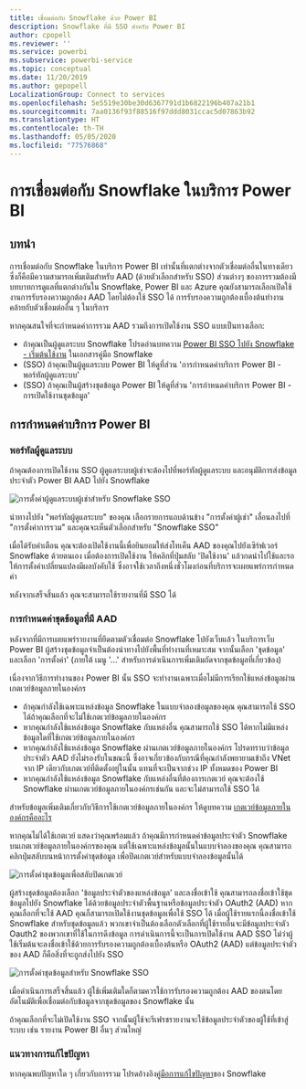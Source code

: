```yaml
---
title: เชื่อมต่อกับ Snowflake ด้วย Power BI
description: Snowflake ที่มี SSO สำหรับ Power BI
author: cpopell
ms.reviewer: ''
ms.service: powerbi
ms.subservice: powerbi-service
ms.topic: conceptual
ms.date: 11/20/2019
ms.author: gepopell
LocalizationGroup: Connect to services
ms.openlocfilehash: 5e5519e30be30d6367791d1b6822196b407a21b1
ms.sourcegitcommit: 7aa0136f93f88516f97ddd8031ccac5d07863b92
ms.translationtype: HT
ms.contentlocale: th-TH
ms.lasthandoff: 05/05/2020
ms.locfileid: "77576868"
---
```

#  <a name="connecting-to-snowflake-in-power-bi-service"></a>การเชื่อมต่อกับ Snowflake ในบริการ Power BI

## <a name="introduction"></a>บทนำ

การเชื่อมต่อกับ Snowflake ในบริการ Power BI เท่านั้นที่แตกต่างจากตัวเชื่อมต่ออื่นในทางเดียว ซึ่งก็คือมีความสามารถเพิ่มเติมสำหรับ AAD (ด้วยตัวเลือกสำหรับ SSO) ส่วนต่างๆ ของการรวมต้องมีบทบาทการดูแลที่แตกต่างกันใน Snowflake, Power BI และ Azure คุณยังสามารถเลือกเปิดใช้งานการรับรองความถูกต้อง AAD โดยไม่ต้องใช้ SSO ได้ การรับรองความถูกต้องเบื้องต้นทำงานคล้ายกับตัวเชื่อมต่ออื่น ๆ ในบริการ

หากคุณสนใจที่จะกำหนดค่าการรวม AAD รวมถึงการเปิดใช้งาน SSO แบบเป็นทางเลือก:
* ถ้าคุณเป็นผู้ดูแลระบบ Snowflake โปรดอ่านบทความ [Power BI SSO ไปยัง Snowflake - เริ่มต้นใช้งาน](https://docs.snowflake.net/manuals/LIMITEDACCESS/oauth-powerbi.html) ในเอกสารคู่มือ Snowflake
* (SSO) ถ้าคุณเป็นผู้ดูแลระบบ Power BI ให้ดูที่ส่วน 'การกำหนดค่าบริการ Power BI - พอร์ทัลผู้ดูแลระบบ'
* (SSO) ถ้าคุณเป็นผู้สร้างชุดข้อมูล Power BI ให้ดูที่ส่วน 'การกำหนดค่าบริการ Power BI - การเปิดใช้งานชุดข้อมูล'

## <a name="power-bi-service-configuration"></a>การกำหนดค่าบริการ Power BI

### <a name="admin-portal"></a>พอร์ทัลผู้ดูแลระบบ

ถ้าคุณต้องการเปิดใช้งาน SSO ผู้ดูแลระบบผู้เช่าจะต้องไปที่พอร์ทัลผู้ดูแลระบบ และอนุมัติการส่งข้อมูลประจำตัว Power BI AAD ไปยัง Snowflake

![การตั้งค่าผู้ดูแลระบบผู้เช่าสำหรับ Snowflake SSO](media/service-connect-snowflake/snowflakessotenant.png)

นำทางไปยัง "พอร์ทัลผู้ดูแลระบบ" ของคุณ เลือกรายการแถบด้านข้าง "การตั้งค่าผู้เช่า" เลื่อนลงไปที่ "การตั้งค่าการรวม" และคุณจะเห็นตัวเลือกสำหรับ "Snowflake  SSO"

เมื่อได้รับคำเตือน คุณจะต้องเปิดใช้งานนี้เพื่อยินยอมให้ส่งโทเค็น AAD ของคุณไปยังเซิร์ฟเวอร์ Snowflake ด้วยตนเอง เมื่อต้องการเปิดใช้งาน ให้คลิกที่ปุ่มสลับ 'ปิดใช้งาน' แล้วกดนำไปใช้และรอให้การตั้งค่าเปลี่ยนแปลงมีผลบังคับใช้ ซึ่งอาจใช้เวลาถึงหนึ่งชั่วโมงก่อนที่บริการจะเผยแพร่การกำหนดค่า

หลังจากเสร็จสิ้นแล้ว คุณจะสามารถใช้รายงานที่มี SSO ได้

### <a name="configuring-a-dataset-with-aad"></a>การกำหนดค่าชุดข้อมูลที่มี AAD

หลังจากที่มีการเผยแพร่รายงานที่ยึดตามตัวเชื่อมต่อ Snowflake ไปยังเว็บแล้ว ในบริการเว็บ Power BI ผู้สร้างชุดข้อมูลจำเป็นต้องนำทางไปยังพื้นที่ทำงานที่เหมาะสม จากนั้นเลือก 'ชุดข้อมูล' และเลือก 'การตั้งค่า' (ภายใต้ เมนู '...' สำหรับการดำเนินการเพิ่มเติมถัดจากชุดข้อมูลที่เกี่ยวข้อง)

เนื่องจากวิธีการทำงานของ Power BI นั้น SSO จะทำงานเฉพาะเมื่อไม่มีการเรียกใช้แหล่งข้อมูลผ่านเกตเวย์ข้อมูลภายในองค์กร

* ถ้าคุณกำลังใช้เฉพาะแหล่งข้อมูล Snowflake ในแบบจำลองข้อมูลของคุณ คุณสามารถใช้ SSO ได้ถ้าคุณเลือกที่จะไม่ใช้เกตเวย์ข้อมูลภายในองค์กร
* หากคุณกำลังใช้แหล่งข้อมูล Snowflake กับแหล่งอื่น คุณสามารถใช้ SSO ได้หากไม่มีแหล่งข้อมูลใดที่ใช้เกตเวย์ข้อมูลภายในองค์กร
* หากคุณกำลังใช้แหล่งข้อมูล Snowflake ผ่านเกตเวย์ข้อมูลภายในองค์กร โปรดทราบว่าข้อมูลประจำตัว AAD ยังไม่รองรับในขณะนี้ ซึ่งอาจเกี่ยวข้องกับกรณีที่คุณกำลังพยายามเข้าถึง VNet จาก IP เดียวกับเกตเวย์ที่ติดตั้งอยู่ในนั้น แทนที่จะเป็นจากช่วง IP ทั้งหมดของ Power BI
* หากคุณกำลังใช้แหล่งข้อมูล Snowflake กับแหล่งอื่นที่ต้องการเกตเวย์ คุณจะต้องใช้ Snowflake ผ่านเกตเวย์ข้อมูลภายในองค์กรเช่นกัน และจะไม่สามารถใช้ SSO ได้

สำหรับข้อมูลเพิ่มเติมเกี่ยวกับวิธีการใช้เกตเวย์ข้อมูลภายในองค์กร ให้ดูบทความ [เกตเวย์ข้อมูลภายในองค์กรคืออะไร](https://docs.microsoft.com/power-bi/service-gateway-onprem)

หากคุณไม่ได้ใช้เกตเวย์ แสดงว่าคุณพร้อมแล้ว ถ้าคุณมีการกำหนดค่าข้อมูลประจำตัว Snowflake บนเกตเวย์ข้อมูลภายในองค์กรของคุณ แต่ใช้เฉพาะแหล่งข้อมูลนั้นในแบบจำลองของคุณ คุณสามารถคลิกปุ่มสลับบนหน้าการตั้งค่าชุดข้อมูล เพื่อปิดเกตเวย์สำหรับแบบจำลองข้อมูลนั้นได้

![การตั้งค่าชุดข้อมูลเพื่อสลับปิดเกตเวย์](media/service-connect-snowflake/snowflake_gateway_toggle_off.png)

ผู้สร้างชุดข้อมูลต้องเลือก 'ข้อมูลประจำตัวของแหล่งข้อมูล' และลงชื่อเข้าใช้ คุณสามารถลงชื่อเข้าใช้ชุดข้อมูลไปยัง Snowflake ได้ด้วยข้อมูลประจำตัวพื้นฐานหรือข้อมูลประจำตัว OAuth2 (AAD) หากคุณเลือกที่จะใช้ AAD คุณก็สามารถเปิดใช้งานชุดข้อมูลเพื่อใช้ SSO ได้ เมื่อผู้ใช้รายแรกนี้ลงชื่อเข้าใช้ Snowflake สำหรับชุดข้อมูลแล้ว พวกเขาจำเป็นต้องเลือกตัวเลือกที่ผู้ใช้รายอื่นจะมีข้อมูลประจำตัว Oauth2 ของพวกเขาที่ใช้ในการดึงข้อมูล การดำเนินการนี้จะเป็นการเปิดใช้งาน AAD SSO ไม่ว่าผู้ใช้เริ่มต้นจะลงชื่อเข้าใช้ด้วยการรับรองความถูกต้องเบื้องต้นหรือ OAuth2 (AAD) แต่ข้อมูลประจำตัวของ AAD ก็คือสิ่งที่จะถูกส่งไปยัง SSO 

![การตั้งค่าชุดข้อมูลสำหรับ Snowflake SSO](media/service-connect-snowflake/snowflakessocredui.png)

เมื่อดำเนินการเสร็จสิ้นแล้ว ผู้ใช้เพิ่มเติมใดก็ตามควรใช้การรับรองความถูกต้อง AAD ของตนโดยอัตโนมัติเพื่อเชื่อมต่อกับข้อมูลจากชุดข้อมูลของ Snowflake นั้น

ถ้าคุณเลือกที่จะไม่เปิดใช้งาน SSO จากนั้นผู้ใช้จะรีเฟรชรายงานจะใช้ข้อมูลประจำตัวของผู้ใช้ที่เข้าสู่ระบบ เช่น รายงาน Power BI อื่นๆ ส่วนใหญ่

### <a name="troubleshooting"></a>แนวทางการแก้ไขปัญหา

หากคุณพบปัญหาใด ๆ เกี่ยวกับการรวม โปรดอ้างอิง[คู่มือการแก้ไขปัญหา](https://docs.snowflake.net/manuals/LIMITEDACCESS/oauth-powerbi.html#troubleshooting)ของ Snowflake

